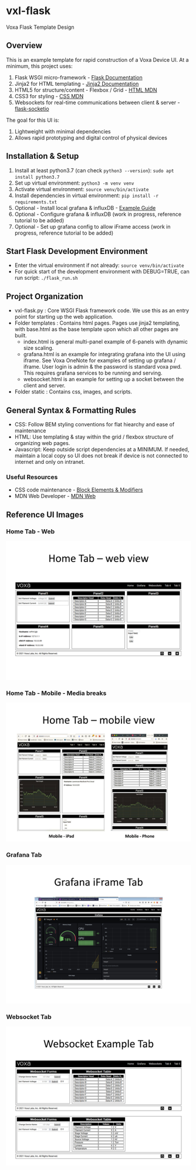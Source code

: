 # vxl-flask
Voxa Flask Template Design

## Overview

This is an example template for rapid construction of a Voxa Device UI. At a minimum, this project uses:
1. Flask WSGI micro-framework - [Flask Documentation](https://flask.palletsprojects.com/en/1.1.x/)
2. Jinja2 for HTML templating - [Jinja2 Documentation](https://jinja2docs.readthedocs.io/en/stable/)
3. HTML5 for structure/content - Flexbox / Grid - [HTML MDN](https://developer.mozilla.org/en-US/docs/Web/HTML)
4. CSS3 for styling - [CSS MDN](https://developer.mozilla.org/en-US/docs/Web/CSS)
5. Websockets for real-time communications between client & server - [flask-socketio](https://flask-socketio.readthedocs.io/en/latest/)

The goal for this UI is:
1. Lightweight with minimal dependencies
2. Allows rapid prototyping and digital control of physical devices 

## Installation & Setup
1. Install at least python3.7 (can check `python3 --version`): `sudo apt install python3.7`
2. Set up virtual environment: `python3 -m venv venv`
3. Activate virtual environment: `source venv/bin/activate`
4. Install dependencies in virtual environment: `pip install -r requirements.txt`
5. Optional - Install local grafana & influxDB - [Example Guide](https://simonhearne.com/2020/pi-influx-grafana/)
6. Optional - Configure grafana & influxDB (work in progress, reference tutorial to be added)
7. Optional - Set up grafana config to allow iFrame access (work in progress, reference tutorial to be added)

## Start Flask Development Environment
* Enter the virtual environment if not already: `source venv/bin/activate`
* For quick start of the development environment with DEBUG=TRUE, can run script: `./flask_run.sh`

## Project Organization
* vxl-flask.py : Core WSGI Flask framework code. We use this as an entry point for starting up the web application.
* Folder templates : Contains html pages. Pages use jinja2 templating, with base.html as the base template upon which all other pages are built.
  * index.html is general multi-panel example of 6-panels with dynamic size scaling.
  * grafana.html is an example for integrating grafana into the UI using iframe. See Voxa OneNote for examples of setting up grafana / iframe. User login is admin & the password is standard voxa pwd. This requires grafana services to be running and serving.
  * websocket.html is an example for setting up a socket between the client and server.
* Folder static : Contains css, images, and scripts.

## General Syntax & Formatting Rules
* CSS: Follow BEM styling conventions for flat hiearchy and ease of maintenance
* HTML: Use templating & stay within the grid / flexbox structure of organizing web pages.
* Javascript: Keep outside script dependencies at a MINIMUM. If needed, maintain a local copy so UI does not break if device is not connected to internet and only on intranet.

### Useful Resources
* CSS code maintenance - [Block Elements & Modifiers](http://getbem.com/introduction/)
* MDN Web Developer - [MDN Web](https://developer.mozilla.org/en-US/docs/Web)

## Reference UI Images
### Home Tab - Web
![Image of Home - Web UI](https://github.com/lsown/vxl-flask/blob/main/images/WebUI%20-%20Home%201.jpg)
### Home Tab - Mobile - Media breaks
![Image of Home - Mobile UI](https://github.com/lsown/vxl-flask/blob/main/images/WebUI%20-%20Home%202.jpg)
### Grafana Tab
![Image of Grafana UI](https://github.com/lsown/vxl-flask/blob/main/images/WebUI%20-%20Grafana.jpg)
### Websocket Tab
![Image of Websocket UI](https://github.com/lsown/vxl-flask/blob/main/images/WebUI%20-%20Websocket.jpg)
